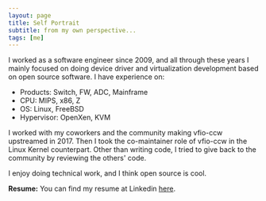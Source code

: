 ```yaml
---
layout: page
title: Self Portrait
subtitle: from my own perspective...
tags: [me]
---
```


I worked as a software engineer since 2009, and all through these years I mainly focused on doing device driver and virtualization development based on open source software. I have experience on:
* Products: Switch, FW, ADC, Mainframe
* CPU: MIPS, x86, Z
* OS: Linux, FreeBSD
* Hypervisor: OpenXen, KVM

I worked with my coworkers and the community making vfio-ccw upstreamed in 2017. Then I took the co-maintainer role of vfio-ccw in the Linux Kernel counterpart. Other than writing code, I tried to give back to the community by reviewing the others' code.

I enjoy doing technical work, and I think open source is cool.

**Resume:** You can find my resume at Linkedin [here](https://www.linkedin.com/in/dongjiashi/).
